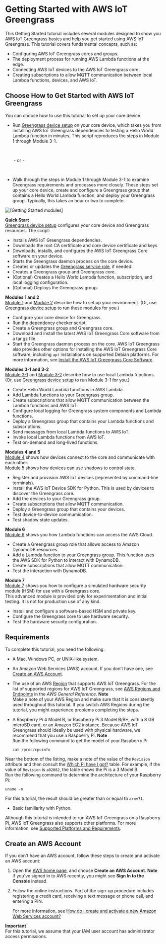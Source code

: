 # Getting Started with AWS IoT Greengrass<a name="gg-gs"></a>

This Getting Started tutorial includes several modules designed to show you AWS IoT Greengrass basics and help you get started using AWS IoT Greengrass\. This tutorial covers fundamental concepts, such as:
+ Configuring AWS IoT Greengrass cores and groups\.
+ The deployment process for running AWS Lambda functions at the edge\.
+ Connecting AWS IoT devices to the AWS IoT Greengrass core\.
+ Creating subscriptions to allow MQTT communication between local Lambda functions, devices, and AWS IoT\.

## Choose How to Get Started with AWS IoT Greengrass<a name="gg-getting-started"></a>

You can choose how to use this tutorial to set up your core device:
+ Run [Greengrass device setup](quick-start.md) on your core device, which takes you from installing AWS IoT Greengrass dependencies to testing a Hello World Lambda function in minutes\. This script reproduces the steps in Module 1 through Module 3\-1\.

   

   \- or \-

   
+ Walk through the steps in Module 1 through Module 3\-1 to examine Greengrass requirements and processes more closely\. These steps set up your core device, create and configure a Greengrass group that contains a Hello World Lambda function, and deploy your Greengrass group\. Typically, this takes an hour or two to complete\.

![\[Getting Started modules\]](http://docs.aws.amazon.com/greengrass/latest/developerguide/images/getting-started-modules.png)

**Quick Start**  
[Greengrass device setup](quick-start.md) configures your core device and Greengrass resources\. The script:  
+ Installs AWS IoT Greengrass dependencies\.
+ Downloads the root CA certificate and core device certificate and keys\.
+ Downloads, installs, and configures the AWS IoT Greengrass Core software on your device\.
+ Starts the Greengrass daemon process on the core device\.
+ Creates or updates the [Greengrass service role](service-role.md), if needed\.
+ Creates a Greengrass group and Greengrass core\.
+ \(Optional\) Creates a Hello World Lambda function, subscription, and local logging configuration\.
+ \(Optional\) Deploys the Greengrass group\.

**Modules 1 and 2**  
[Module 1](module1.md) and [Module 2](module2.md) describe how to set up your environment\. \(Or, use [Greengrass device setup](quick-start.md) to run these modules for you\.\)  
+ Configure your core device for Greengrass\.
+ Run the dependency checker script\.
+ Create a Greengrass group and Greengrass core\.
+ Download and install the latest AWS IoT Greengrass Core software from a tar\.gz file\.
+ Start the Greengrass daemon process on the core\.
AWS IoT Greengrass also provides other options for installing the AWS IoT Greengrass Core software, including `apt` installations on supported Debian platforms\. For more information, see [Install the AWS IoT Greengrass Core Software](install-ggc.md)\.

**Modules 3\-1 and 3\-2**  
[Module 3\-1](module3-I.md) and [Module 3\-2](module3-II.md) describe how to use local Lambda functions\. \(Or, use [Greengrass device setup](quick-start.md) to run Module 3\-1 for you\.\)  
+ Create Hello World Lambda functions in AWS Lambda\.
+ Add Lambda functions to your Greengrass group\.
+ Create subscriptions that allow MQTT communication between the Lambda functions and AWS IoT\.
+ Configure local logging for Greengrass system components and Lambda functions\.
+ Deploy a Greengrass group that contains your Lambda functions and subscriptions\.
+ Send messages from local Lambda functions to AWS IoT\.
+ Invoke local Lambda functions from AWS IoT\.
+ Test on\-demand and long\-lived functions\.

**Modules 4 and 5**  
[Module 4](module4.md) shows how devices connect to the core and communicate with each other\.  
[Module 5](module5.md) shows how devices can use shadows to control state\.  
+ Register and provision AWS IoT devices \(represented by command\-line terminals\)\.
+ Install the AWS IoT Device SDK for Python\. This is used by devices to discover the Greengrass core\.
+ Add the devices to your Greengrass group\.
+ Create subscriptions that allow MQTT communication\.
+ Deploy a Greengrass group that contains your devices\.
+ Test device\-to\-device commumication\.
+ Test shadow state updates\.

**Module 6**  
[Module 6](module6.md) shows you how Lambda functions can access the AWS Cloud\.  
+ Create a Greengrass group role that allows access to Amazon DynamoDB resources\.
+ Add a Lambda function to your Greengrass group\. This function uses the AWS SDK for Python to interact with DynamoDB\.
+ Create subscriptions that allow MQTT communication\.
+ Test the interaction with DynamoDB\.

**Module 7**  
[Module 7](console-mod7.md) shows you how to configure a simulated hardware security module \(HSM\) for use with a Greengrass core\.  
This advanced module is provided only for experimentation and initial testing\. It is not for production use of any kind\.
+ Install and configure a software\-based HSM and private key\.
+ Configure the Greengrass core to use hardware security\.
+ Test the hardware security configuration\.

## Requirements<a name="gg-requirements"></a>

To complete this tutorial, you need the following:
+ A Mac, Windows PC, or UNIX\-like system\.
+ An Amazon Web Services \(AWS\) account\. If you don’t have one, see [Create an AWS Account](#create-aws-account)\.
+ The use of an AWS [Region](https://en.wikipedia.org/wiki/Amazon_Web_Services#Availability_and_topology) that supports AWS IoT Greengrass\. For the list of supported regions for AWS IoT Greengrass, see [AWS Regions and Endpoints](https://docs.aws.amazon.com/general/latest/gr/greengrass.html) in the *AWS General Reference*\.
**Note**  
Make a note of your AWS Region and make sure that it is consistently used throughout this tutorial\. If you switch AWS Regions during the tutorial, you might experience problems completing the steps\.
+ A Raspberry Pi 4 Model B, or Raspberry Pi 3 Model B/B\+, with a 8 GB microSD card, or an Amazon EC2 instance\. Because AWS IoT Greengrass should ideally be used with physical hardware, we recommend that you use a Raspberry Pi\.
**Note**  
Run the following command to get the model of your Raspberry Pi:  

  ```
  cat /proc/cpuinfo
  ```
Near the bottom of the listing, make a note of the value of the `Revision` attribute and then consult the [Which Pi have I got?](https://elinux.org/RPi_HardwareHistory#Which_Pi_have_I_got.3F) table\. For example, if the value of `Revision` is `a02082`, the table shows the Pi is a 3 Model B\.   
Run the following command to determine the architecture of your Raspberry Pi:  

  ```
  uname -m
  ```
For this tutorial, the result should be greater than or equal to `armv71`\.
+ Basic familiarity with Python\.

Although this tutorial is intended to run AWS IoT Greengrass on a Raspberry Pi, AWS IoT Greengrass also supports other platforms\. For more information, see [Supported Platforms and Requirements](what-is-gg.md#gg-platforms)\.

## Create an AWS Account<a name="create-aws-account"></a>

If you don't have an AWS account, follow these steps to create and activate an AWS account:<a name="create-aws-account-steps"></a>

1. Open the [AWS home page](https://aws.amazon.com/), and choose **Create an AWS Account**\.
**Note**  
If you've signed in to AWS recently, you might see **Sign In to the Console** instead\.

1. Follow the online instructions\. Part of the sign\-up procedure includes registering a credit card, receiving a text message or phone call, and entering a PIN\.

   For more information, see [How do I create and activate a new Amazon Web Services account?](http://aws.amazon.com/premiumsupport/knowledge-center/create-and-activate-aws-account/)

**Important**  
For this tutorial, we assume that your IAM user account has administrator access permissions\.